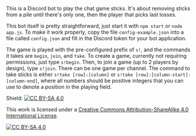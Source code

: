 This is a Discord bot to play the chat game sticks. It's about removing sticks from a pile until there's only one, then the player that picks last losses.

This bot itself is pretty straightforward, just start it with `npm start` or `node app.js`. To make it work properly, copy the file `config-example.json` into a file called `config.json` and fill in the Discord token for your bot application.

The game is played with the pre-configured prefix of `s!`, and the commands it takes are `begin`, `join`, and `take`. To create a game, currently not requiring permissions, just type `s!begin`. Then, to join a game (up to 2 players by design), type `s!join`. There can be one game per channel. The command to take sticks is either `s!take [row]:[column]` or `s!take [row]:[column-start]-[column-end]`, where all numbers should be positive integers that you can use to denote a position in the playing field.

Shield: [![CC BY-SA 4.0][cc-by-sa-shield]][cc-by-sa]

This work is licensed under a [Creative Commons Attribution-ShareAlike 4.0
International License][cc-by-sa].

[![CC BY-SA 4.0][cc-by-sa-image]][cc-by-sa]

[cc-by-sa]: http://creativecommons.org/licenses/by-sa/4.0/
[cc-by-sa-image]: https://licensebuttons.net/l/by-sa/4.0/88x31.png
[cc-by-sa-shield]: https://img.shields.io/badge/License-CC%20BY--SA%204.0-lightgrey.svg
